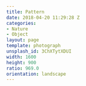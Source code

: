 ```yaml
---
title: Pattern
date: 2018-04-20 11:29:28 Z
categories:
- Nature
- Object
layout: page
template: photograph
unsplash_id: 3ChXTytXDUI
width: 1600
height: 900
ratio: 969.0
orientation: landscape
---
```


